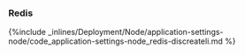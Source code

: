 <!-- usedin: [ _node/deployment] - post: -->


### Redis



{%include _inlines/Deployment/Node/application-settings-node/code_application-settings-node_redis-discreateli.md %}




